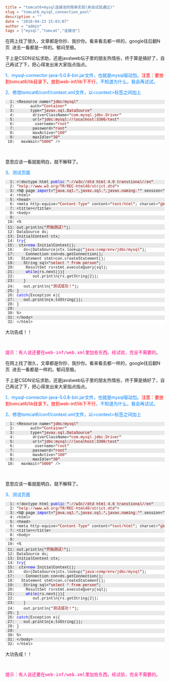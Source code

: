 ```toml
title = "tomcat6+mysql连接池的简单实现(亲自试验通过)"
slug = "tomcat6_mysql_connection_pool"
description = ""
date = "2010-04-23 15:03:07"
author = "admin"
tags = ["mysql","tomcat","连接池"]
```

<p>在网上找了很久，文章都是你抄、我抄你。看来看去都一样的，google往后翻N页&#160; 进去一看都是一样的。郁闷至极。</p>  <p>于上是CSDN论坛求助，还是java\web坛子里的朋友热情些，终于算是搞好了，自己再试了下，把心得发出来大家指点指点。</p>  <p><font color="#0080ff">1、mysql-connector-java-5.0.8-bin.jar文件，也就是mysql驱动包。<font color="#ff0000">注意：要放到tomcat6/lib目录下。放到web-inf/lib下不行</font>，不知道为什么，我会再试试。</font></p>  <p><font color="#0080ff">2、修改tomcat6/conf/context.xml文件，以&lt;context&gt;标签之间加上</font></p>  <pre><pre style="background-color: #eaeaea; margin: 0em; width: 100%; font-family: consolas,&#39;Courier New&#39;,courier,monospace; font-size: 12px">  1: &lt;Resource name=&quot;<span style="color: #8b0000">jdbc/mysql</span>&quot;</pre><pre style="background-color: #ffffff; margin: 0em; width: 100%; font-family: consolas,&#39;Courier New&#39;,courier,monospace; font-size: 12px">  2: 		auth=&quot;<span style="color: #8b0000">Container</span>&quot;</pre><pre style="background-color: #eaeaea; margin: 0em; width: 100%; font-family: consolas,&#39;Courier New&#39;,courier,monospace; font-size: 12px">  3: 		type=&quot;<span style="color: #8b0000">javax.sql.DataSource</span>&quot;</pre><pre style="background-color: #ffffff; margin: 0em; width: 100%; font-family: consolas,&#39;Courier New&#39;,courier,monospace; font-size: 12px">  4: 		driverClassName=&quot;<span style="color: #8b0000">com.mysql.jdbc.Driver</span>&quot;</pre><pre style="background-color: #eaeaea; margin: 0em; width: 100%; font-family: consolas,&#39;Courier New&#39;,courier,monospace; font-size: 12px">  5: 		url=&quot;<span style="color: #8b0000">jdbc:mysql://localhost:3306/test</span>&quot;</pre><pre style="background-color: #ffffff; margin: 0em; width: 100%; font-family: consolas,&#39;Courier New&#39;,courier,monospace; font-size: 12px">  6: 		username=&quot;<span style="color: #8b0000">root</span>&quot;</pre><pre style="background-color: #eaeaea; margin: 0em; width: 100%; font-family: consolas,&#39;Courier New&#39;,courier,monospace; font-size: 12px">  7: 		password=&quot;<span style="color: #8b0000">root</span>&quot;</pre><pre style="background-color: #ffffff; margin: 0em; width: 100%; font-family: consolas,&#39;Courier New&#39;,courier,monospace; font-size: 12px">  8: 		maxActive=&quot;<span style="color: #8b0000">100</span>&quot;</pre><pre style="background-color: #eaeaea; margin: 0em; width: 100%; font-family: consolas,&#39;Courier New&#39;,courier,monospace; font-size: 12px">  9: 		maxIdle=&quot;<span style="color: #8b0000">30</span>&quot;</pre><pre style="background-color: #ffffff; margin: 0em; width: 100%; font-family: consolas,&#39;Courier New&#39;,courier,monospace; font-size: 12px"> 10: 	maxWait=&quot;<span style="color: #8b0000">5000</span>&quot; /&gt;</pre></pre><p>&#160;</p><p>意思应该一看就能明白，就不解释了。</p><p><font color="#0080ff">3、测试页面</font></p><pre><pre style="background-color: #eaeaea; margin: 0em; width: 100%; font-family: consolas,&#39;Courier New&#39;,courier,monospace; font-size: 12px">  1: &lt;!doctype html <span style="color: #0000ff">public</span> &quot;<span style="color: #8b0000">-//w3c//dtd html 4.0 transtional//en</span>&quot;</pre><pre style="background-color: #ffffff; margin: 0em; width: 100%; font-family: consolas,&#39;Courier New&#39;,courier,monospace; font-size: 12px">  2: &quot;<span style="color: #8b0000">help://www.w3.org/TR/REC-html40/strict.dtd</span>&quot;&gt;</pre><pre style="background-color: #eaeaea; margin: 0em; width: 100%; font-family: consolas,&#39;Courier New&#39;,courier,monospace; font-size: 12px">  3: &lt;%@ page <span style="color: #0000ff">import</span>=&quot;<span style="color: #8b0000">java.sql.*,javax.sql.*,javax.naming.*</span>&quot; session=&quot;<span style="color: #8b0000">false</span>&quot; %&gt;</pre><pre style="background-color: #ffffff; margin: 0em; width: 100%; font-family: consolas,&#39;Courier New&#39;,courier,monospace; font-size: 12px">  4: &lt;html&gt;</pre><pre style="background-color: #eaeaea; margin: 0em; width: 100%; font-family: consolas,&#39;Courier New&#39;,courier,monospace; font-size: 12px">  5: &lt;head&gt;</pre><pre style="background-color: #ffffff; margin: 0em; width: 100%; font-family: consolas,&#39;Courier New&#39;,courier,monospace; font-size: 12px">  6: &lt;meta http-equive=&quot;<span style="color: #8b0000">Content-Type</span>&quot; content=&quot;<span style="color: #8b0000">text/html</span>&quot;; charset=&quot;<span style="color: #8b0000">gbk</span>&quot;&gt;</pre><pre style="background-color: #eaeaea; margin: 0em; width: 100%; font-family: consolas,&#39;Courier New&#39;,courier,monospace; font-size: 12px">  7: &lt;title&gt;&lt;/title&gt;</pre><pre style="background-color: #ffffff; margin: 0em; width: 100%; font-family: consolas,&#39;Courier New&#39;,courier,monospace; font-size: 12px">  8: &lt;body&gt;</pre><pre style="background-color: #eaeaea; margin: 0em; width: 100%; font-family: consolas,&#39;Courier New&#39;,courier,monospace; font-size: 12px">  9: </pre><pre style="background-color: #ffffff; margin: 0em; width: 100%; font-family: consolas,&#39;Courier New&#39;,courier,monospace; font-size: 12px"> 10: &lt;%</pre><pre style="background-color: #eaeaea; margin: 0em; width: 100%; font-family: consolas,&#39;Courier New&#39;,courier,monospace; font-size: 12px"> 11: out.println(&quot;<span style="color: #8b0000">开始测试!</span>&quot;);</pre><pre style="background-color: #ffffff; margin: 0em; width: 100%; font-family: consolas,&#39;Courier New&#39;,courier,monospace; font-size: 12px"> 12: DataSource ds;</pre><pre style="background-color: #eaeaea; margin: 0em; width: 100%; font-family: consolas,&#39;Courier New&#39;,courier,monospace; font-size: 12px"> 13: InitialContext ctx;</pre><pre style="background-color: #ffffff; margin: 0em; width: 100%; font-family: consolas,&#39;Courier New&#39;,courier,monospace; font-size: 12px"> 14: <span style="color: #0000ff">try</span>{</pre><pre style="background-color: #eaeaea; margin: 0em; width: 100%; font-family: consolas,&#39;Courier New&#39;,courier,monospace; font-size: 12px"> 15: 	ctx=<span style="color: #0000ff">new</span> InitialContext();</pre><pre style="background-color: #ffffff; margin: 0em; width: 100%; font-family: consolas,&#39;Courier New&#39;,courier,monospace; font-size: 12px"> 16: 	ds=(DataSource)ctx.lookup(&quot;<span style="color: #8b0000">java:comp/env/jdbc/mysql</span>&quot;);</pre><pre style="background-color: #eaeaea; margin: 0em; width: 100%; font-family: consolas,&#39;Courier New&#39;,courier,monospace; font-size: 12px"> 17: 	Connection con=ds.getConnection();</pre><pre style="background-color: #ffffff; margin: 0em; width: 100%; font-family: consolas,&#39;Courier New&#39;,courier,monospace; font-size: 12px"> 18: 	Statement stmt=con.createStatement();</pre><pre style="background-color: #eaeaea; margin: 0em; width: 100%; font-family: consolas,&#39;Courier New&#39;,courier,monospace; font-size: 12px"> 19: 	String sql=&quot;<span style="color: #8b0000">select * from person</span>&quot;;</pre><pre style="background-color: #ffffff; margin: 0em; width: 100%; font-family: consolas,&#39;Courier New&#39;,courier,monospace; font-size: 12px"> 20: 	ResultSet rs=stmt.executeQuery(sql);</pre><pre style="background-color: #eaeaea; margin: 0em; width: 100%; font-family: consolas,&#39;Courier New&#39;,courier,monospace; font-size: 12px"> 21: 	<span style="color: #0000ff">while</span>(rs.next()){</pre><pre style="background-color: #ffffff; margin: 0em; width: 100%; font-family: consolas,&#39;Courier New&#39;,courier,monospace; font-size: 12px"> 22: 		out.println(rs.getString(2));</pre><pre style="background-color: #eaeaea; margin: 0em; width: 100%; font-family: consolas,&#39;Courier New&#39;,courier,monospace; font-size: 12px"> 23: 	}</pre><pre style="background-color: #ffffff; margin: 0em; width: 100%; font-family: consolas,&#39;Courier New&#39;,courier,monospace; font-size: 12px"> 24: 	out.println(&quot;<span style="color:
#8b0000">测试成功！</span>&quot;);</pre><pre style="background-color: #eaeaea; margin: 0em; width: 100%; font-family: consolas,&#39;Courier New&#39;,courier,monospace; font-size: 12px"> 25: }</pre><pre style="background-color: #ffffff; margin: 0em; width: 100%; font-family: consolas,&#39;Courier New&#39;,courier,monospace; font-size: 12px"> 26: <span style="color: #0000ff">catch</span>(Exception e){</pre><pre style="background-color: #eaeaea; margin: 0em; width: 100%; font-family: consolas,&#39;Courier New&#39;,courier,monospace; font-size: 12px"> 27: 	out.println(e.toString());</pre><pre style="background-color: #ffffff; margin: 0em; width: 100%; font-family: consolas,&#39;Courier New&#39;,courier,monospace; font-size: 12px"> 28: }</pre><pre style="background-color: #eaeaea; margin: 0em; width: 100%; font-family: consolas,&#39;Courier New&#39;,courier,monospace; font-size: 12px"> 29: </pre><pre style="background-color: #ffffff; margin: 0em; width: 100%; font-family: consolas,&#39;Courier New&#39;,courier,monospace; font-size: 12px"> 30: %&gt;</pre><pre style="background-color: #eaeaea; margin: 0em; width: 100%; font-family: consolas,&#39;Courier New&#39;,courier,monospace; font-size: 12px"> 31: &lt;/body&gt;</pre><pre style="background-color: #ffffff; margin: 0em; width: 100%; font-family: consolas,&#39;Courier New&#39;,courier,monospace; font-size: 12px"> 32: &lt;/html&gt;</pre></pre><pre>大功告成！！</pre><pre>&#160;</pre><pre><font color="#ff0080">提示：有人说还要在web-inf/web.xml里加些东西。经试验，完全不需要的。</font></pre>


<!--more-->

<p>在网上找了很久，文章都是你抄、我抄你。看来看去都一样的，google往后翻N页&#160; 进去一看都是一样的。郁闷至极。</p>  <p>于上是CSDN论坛求助，还是java\web坛子里的朋友热情些，终于算是搞好了，自己再试了下，把心得发出来大家指点指点。</p>  <p><font color="#0080ff">1、mysql-connector-java-5.0.8-bin.jar文件，也就是mysql驱动包。<font color="#ff0000">注意：要放到tomcat6/lib目录下。放到web-inf/lib下不行</font>，不知道为什么，我会再试试。</font></p>  <p><font color="#0080ff">2、修改tomcat6/conf/context.xml文件，以&lt;context&gt;标签之间加上</font></p>  <pre><pre style="background-color: #eaeaea; margin: 0em; width: 100%; font-family: consolas,&#39;Courier New&#39;,courier,monospace; font-size: 12px">  1: &lt;Resource name=&quot;<span style="color: #8b0000">jdbc/mysql</span>&quot;</pre><pre style="background-color: #ffffff; margin: 0em; width: 100%; font-family: consolas,&#39;Courier New&#39;,courier,monospace; font-size: 12px">  2: 		auth=&quot;<span style="color: #8b0000">Container</span>&quot;</pre><pre style="background-color: #eaeaea; margin: 0em; width: 100%; font-family: consolas,&#39;Courier New&#39;,courier,monospace; font-size: 12px">  3: 		type=&quot;<span style="color: #8b0000">javax.sql.DataSource</span>&quot;</pre><pre style="background-color: #ffffff; margin: 0em; width: 100%; font-family: consolas,&#39;Courier New&#39;,courier,monospace; font-size: 12px">  4: 		driverClassName=&quot;<span style="color: #8b0000">com.mysql.jdbc.Driver</span>&quot;</pre><pre style="background-color: #eaeaea; margin: 0em; width: 100%; font-family: consolas,&#39;Courier New&#39;,courier,monospace; font-size: 12px">  5: 		url=&quot;<span style="color: #8b0000">jdbc:mysql://localhost:3306/test</span>&quot;</pre><pre style="background-color: #ffffff; margin: 0em; width: 100%; font-family: consolas,&#39;Courier New&#39;,courier,monospace; font-size: 12px">  6: 		username=&quot;<span style="color: #8b0000">root</span>&quot;</pre><pre style="background-color: #eaeaea; margin: 0em; width: 100%; font-family: consolas,&#39;Courier New&#39;,courier,monospace; font-size: 12px">  7: 		password=&quot;<span style="color: #8b0000">root</span>&quot;</pre><pre style="background-color: #ffffff; margin: 0em; width: 100%; font-family: consolas,&#39;Courier New&#39;,courier,monospace; font-size: 12px">  8: 		maxActive=&quot;<span style="color: #8b0000">100</span>&quot;</pre><pre style="background-color: #eaeaea; margin: 0em; width: 100%; font-family: consolas,&#39;Courier New&#39;,courier,monospace; font-size: 12px">  9: 		maxIdle=&quot;<span style="color: #8b0000">30</span>&quot;</pre><pre style="background-color: #ffffff; margin: 0em; width: 100%; font-family: consolas,&#39;Courier New&#39;,courier,monospace; font-size: 12px"> 10: 	maxWait=&quot;<span style="color: #8b0000">5000</span>&quot; /&gt;</pre></pre><p>&#160;</p><p>意思应该一看就能明白，就不解释了。</p><p><font color="#0080ff">3、测试页面</font></p><pre><pre style="background-color: #eaeaea; margin: 0em; width: 100%; font-family: consolas,&#39;Courier New&#39;,courier,monospace; font-size: 12px">  1: &lt;!doctype html <span style="color: #0000ff">public</span> &quot;<span style="color: #8b0000">-//w3c//dtd html 4.0 transtional//en</span>&quot;</pre><pre style="background-color: #ffffff; margin: 0em; width: 100%; font-family: consolas,&#39;Courier New&#39;,courier,monospace; font-size: 12px">  2: &quot;<span style="color: #8b0000">help://www.w3.org/TR/REC-html40/strict.dtd</span>&quot;&gt;</pre><pre style="background-color: #eaeaea; margin: 0em; width: 100%; font-family: consolas,&#39;Courier New&#39;,courier,monospace; font-size: 12px">  3: &lt;%@ page <span style="color: #0000ff">import</span>=&quot;<span style="color: #8b0000">java.sql.*,javax.sql.*,javax.naming.*</span>&quot; session=&quot;<span style="color: #8b0000">false</span>&quot; %&gt;</pre><pre style="background-color: #ffffff; margin: 0em; width: 100%; font-family: consolas,&#39;Courier New&#39;,courier,monospace; font-size: 12px">  4: &lt;html&gt;</pre><pre style="background-color: #eaeaea; margin: 0em; width: 100%; font-family: consolas,&#39;Courier New&#39;,courier,monospace; font-size: 12px">  5: &lt;head&gt;</pre><pre style="background-color: #ffffff; margin: 0em; width: 100%; font-family: consolas,&#39;Courier New&#39;,courier,monospace; font-size: 12px">  6: &lt;meta http-equive=&quot;<span style="color: #8b0000">Content-Type</span>&quot; content=&quot;<span style="color: #8b0000">text/html</span>&quot;; charset=&quot;<span style="color: #8b0000">gbk</span>&quot;&gt;</pre><pre style="background-color: #eaeaea; margin: 0em; width: 100%; font-family: consolas,&#39;Courier New&#39;,courier,monospace; font-size: 12px">  7: &lt;title&gt;&lt;/title&gt;</pre><pre style="background-color: #ffffff; margin: 0em; width: 100%; font-family: consolas,&#39;Courier New&#39;,courier,monospace; font-size: 12px">  8: &lt;body&gt;</pre><pre style="background-color: #eaeaea; margin: 0em; width: 100%; font-family: consolas,&#39;Courier New&#39;,courier,monospace; font-size: 12px">  9: </pre><pre style="background-color: #ffffff; margin: 0em; width: 100%; font-family: consolas,&#39;Courier New&#39;,courier,monospace; font-size: 12px"> 10: &lt;%</pre><pre style="background-color: #eaeaea; margin: 0em; width: 100%; font-family: consolas,&#39;Courier New&#39;,courier,monospace; font-size: 12px"> 11: out.println(&quot;<span style="color: #8b0000">开始测试!</span>&quot;);</pre><pre style="background-color: #ffffff; margin: 0em; width: 100%; font-family: consolas,&#39;Courier New&#39;,courier,monospace; font-size: 12px"> 12: DataSource ds;</pre><pre style="background-color: #eaeaea; margin: 0em; width: 100%; font-family: consolas,&#39;Courier New&#39;,courier,monospace; font-size: 12px"> 13: InitialContext ctx;</pre><pre style="background-color: #ffffff; margin: 0em; width: 100%; font-family: consolas,&#39;Courier New&#39;,courier,monospace; font-size: 12px"> 14: <span style="color: #0000ff">try</span>{</pre><pre style="background-color: #eaeaea; margin: 0em; width: 100%; font-family: consolas,&#39;Courier New&#39;,courier,monospace; font-size: 12px"> 15: 	ctx=<span style="color: #0000ff">new</span> InitialContext();</pre><pre style="background-color: #ffffff; margin: 0em; width: 100%; font-family: consolas,&#39;Courier New&#39;,courier,monospace; font-size: 12px"> 16: 	ds=(DataSource)ctx.lookup(&quot;<span style="color: #8b0000">java:comp/env/jdbc/mysql</span>&quot;);</pre><pre style="background-color: #eaeaea; margin: 0em; width: 100%; font-family: consolas,&#39;Courier New&#39;,courier,monospace; font-size: 12px"> 17: 	Connection con=ds.getConnection();</pre><pre style="background-color: #ffffff; margin: 0em; width: 100%; font-family: consolas,&#39;Courier New&#39;,courier,monospace; font-size: 12px"> 18: 	Statement stmt=con.createStatement();</pre><pre style="background-color: #eaeaea; margin: 0em; width: 100%; font-family: consolas,&#39;Courier New&#39;,courier,monospace; font-size: 12px"> 19: 	String sql=&quot;<span style="color: #8b0000">select * from person</span>&quot;;</pre><pre style="background-color: #ffffff; margin: 0em; width: 100%; font-family: consolas,&#39;Courier New&#39;,courier,monospace; font-size: 12px"> 20: 	ResultSet rs=stmt.executeQuery(sql);</pre><pre style="background-color: #eaeaea; margin: 0em; width: 100%; font-family: consolas,&#39;Courier New&#39;,courier,monospace; font-size: 12px"> 21: 	<span style="color: #0000ff">while</span>(rs.next()){</pre><pre style="background-color: #ffffff; margin: 0em; width: 100%; font-family: consolas,&#39;Courier New&#39;,courier,monospace; font-size: 12px"> 22: 		out.println(rs.getString(2));</pre><pre style="background-color: #eaeaea; margin: 0em; width: 100%; font-family: consolas,&#39;Courier New&#39;,courier,monospace; font-size: 12px"> 23: 	}</pre><pre style="background-color: #ffffff; margin: 0em; width: 100%; font-family: consolas,&#39;Courier New&#39;,courier,monospace; font-size: 12px"> 24: 	out.println(&quot;<span style="color:
#8b0000">测试成功！</span>&quot;);</pre><pre style="background-color: #eaeaea; margin: 0em; width: 100%; font-family: consolas,&#39;Courier New&#39;,courier,monospace; font-size: 12px"> 25: }</pre><pre style="background-color: #ffffff; margin: 0em; width: 100%; font-family: consolas,&#39;Courier New&#39;,courier,monospace; font-size: 12px"> 26: <span style="color: #0000ff">catch</span>(Exception e){</pre><pre style="background-color: #eaeaea; margin: 0em; width: 100%; font-family: consolas,&#39;Courier New&#39;,courier,monospace; font-size: 12px"> 27: 	out.println(e.toString());</pre><pre style="background-color: #ffffff; margin: 0em; width: 100%; font-family: consolas,&#39;Courier New&#39;,courier,monospace; font-size: 12px"> 28: }</pre><pre style="background-color: #eaeaea; margin: 0em; width: 100%; font-family: consolas,&#39;Courier New&#39;,courier,monospace; font-size: 12px"> 29: </pre><pre style="background-color: #ffffff; margin: 0em; width: 100%; font-family: consolas,&#39;Courier New&#39;,courier,monospace; font-size: 12px"> 30: %&gt;</pre><pre style="background-color: #eaeaea; margin: 0em; width: 100%; font-family: consolas,&#39;Courier New&#39;,courier,monospace; font-size: 12px"> 31: &lt;/body&gt;</pre><pre style="background-color: #ffffff; margin: 0em; width: 100%; font-family: consolas,&#39;Courier New&#39;,courier,monospace; font-size: 12px"> 32: &lt;/html&gt;</pre></pre><pre>大功告成！！</pre><pre>&#160;</pre><pre><font color="#ff0080">提示：有人说还要在web-inf/web.xml里加些东西。经试验，完全不需要的。</font></pre>
